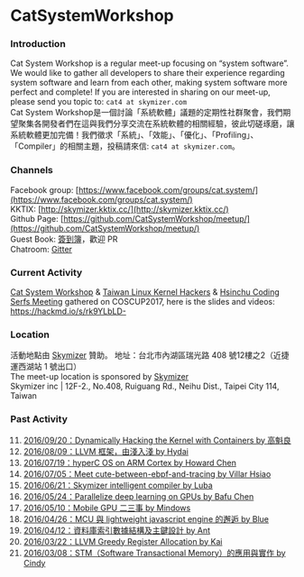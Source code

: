 # CatSystemWorkshop

### Introduction ###
Cat System Workshop is a regular meet-up focusing on “system software”. We would like to gather all developers to share their experience regarding system software and learn from each other, making system software more perfect and complete! If you are interested in sharing on our meet-up, please send you topic to: `cat4 at skymizer.com`  
Cat System Workshop是一個討論「系統軟體」議題的定期性社群聚會，我們期望聚集各開發者們在這與我們分享交流在系統軟體的相關經驗，彼此切磋琢磨，讓系統軟體更加完備！我們徵求「系統」、「效能」、「優化」、「Profiling」、「Compiler」的相關主題，投稿請來信: `cat4 at skymizer.com`。 

### Channels ### 
Facebook group: [https://www.facebook.com/groups/cat.system/](https://www.facebook.com/groups/cat.system/)     
KKTIX: [http://skymizer.kktix.cc/](http://skymizer.kktix.cc/)    
Github Page: [https://github.com/CatSystemWorkshop/meetup/](https://github.com/CatSystemWorkshop/meetup/)   
Guest Book: [簽到簿](https://github.com/CatSystemWorkshop/meetup/blob/master/guest_book.md)，歡迎 PR      
Chatroom: [Gitter](https://gitter.im/CatSystemWorkshop/Lobby?utm_source=share-link&utm_medium=link&utm_campaign=share-link)  



### Current Activity ### 
[Cat System Workshop](https://www.facebook.com/groups/cat.system/) & [Taiwan Linux Kernel Hackers](https://www.facebook.com/groups/twlinuxkernelhackers/) & [Hsinchu Coding Serfs Meeting](https://www.facebook.com/groups/hsinchu.coders/) gathered on COSCUP2017,
here is the slides and videos: https://hackmd.io/s/rk9YLbLD-  

### Location ### 
活動地點由 [Skymizer](https://github.com/skymizer) 贊助。
地址：台北市內湖區瑞光路 408 號12樓之2（近捷運西湖站 1 號出口）  
The meet-up location is sponsored by [Skymizer](https://github.com/skymizer)   
Skymizer inc | 12F-2., No.408, Ruiguang Rd., Neihu Dist., Taipei City 114, Taiwan  


### Past Activity ### 

11. [2016/09/20：Dynamically Hacking the Kernel with Containers by 高魁良]()
10. [2016/08/09：LLVM 框架，由淺入淺 by Hydai]()
09. [2016/07/19：hyperC OS on ARM Cortex by Howard Chen]()
08. [2016/07/05：Meet cute-between-ebpf-and-tracing by Villar Hsiao]()
07. [2016/06/21：Skymizer intelligent compiler by Luba]()
06. [2016/05/24：Parallelize deep learning on GPUs by Bafu Chen]()
05. [2016/05/10：Mobile GPU 二三事 by Mindows]()
04. [2016/04/26：MCU 與 lightweight javascript engine 的邂逅 by Blue]()
03. [2016/04/12：資料庫索引數據結構及主鍵設計 by Ant]()
02. [2016/03/22：LLVM Greedy Register Allocation by Kai]()
01. [2016/03/08：STM（Software Transactional Memory）的應用與實作 by Cindy](https://github.com/CatSystemWorkshop/meetup/blob/master/2016-03-08-STM-by-Cindy.md)


